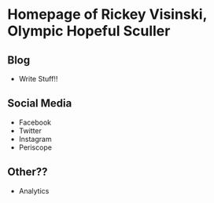 # Homepage of Rickey Visinski, Olympic Hopeful Sculler

## Blog

* Write Stuff!!

## Social Media

* Facebook
* Twitter
* Instagram
* Periscope

## Other??

* Analytics
